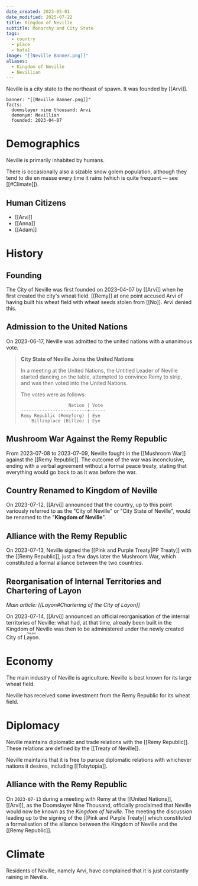 ```yaml
---
date_created: 2023-05-01
date_modified: 2025-07-22
title: Kingdom of Neville
subtitle: Monarchy and City State
tags:
  - country
  - place
  - hata1
image: "[[Neville Banner.png]]"
aliases:
  - Kingdom of Neville
  - Nevillian
---
```


Neville is a city state to the northeast of spawn. It was founded by [[Arvi]].

```infobox-nation
banner: "[[Neville Banner.png]]"
facts:
  doomslayer nine thousand: Arvi
  demonym: Nevillian
  founded: 2023-04-07
```

# Demographics

Neville is primarily inhabited by humans.

There is occasionally also a sizable snow golem population, although they tend to die en masse every time it rains (which is quite frequent — see [[#Climate]]).

## Human Citizens

- [[Arvi]]
- [[Anna]]
- [[Adam]]

# History

## Founding

The City of Neville was first founded on 2023-04-07 by [[Arvi]] when he first created the city's wheat field. [[Remy]] at one point accused Arvi of having built his wheat field with wheat seeds stolen from [[No]]. Arvi denied this.

## Admission to the United Nations

On 2023-06-17, Neville was admitted to the united nations with a unanimous vote.

> **City State of Neville Joins the United Nations**
>
> In a meeting at the United Nations, the Untitled Leader of Neville started dancing on the table, attempted to convince Remy to strip, and was then voted into the United Nations.
>
> The votes were as follows:
>
> ```
>                   Nation | Vote
> -------------------------+------
> Remy Republic (Remyforg) | Eye
>     Billzoplace (Billzo) | Eye
> ```

## Mushroom War Against the Remy Republic

From 2023-07-08 to 2023-07-09, Neville fought in the [[Mushroom War]] against the [[Remy Republic]]. The outcome of the war was inconclusive, ending with a verbal agreement without a formal peace treaty, stating that everything would go back to as it was before the war.

## Country Renamed to Kingdom of Neville

On 2023-07-12, [[Arvi]] announced that the country, up to this point variously referred to as the "City of Neville" or "City State of Neville", would be renamed to the "**Kingdom of Neville**".

## Alliance with the Remy Republic

On 2023-07-13, Neville signed the [[Pink and Purple Treaty|PP Treaty]] with the [[Remy Republic]], just a few days later the Mushroom War, which constituted a formal alliance between the two countries.

## Reorganisation of Internal Territories and Chartering of Layon

*Main article: [[Layon#Chartering of the City of Layon]]*

On 2023-07-14, [[Arvi]] announced an official reorganisation of the internal territories of Neville: what had, at that time, already been built in the Kingdom of Neville was then to be administered under the newly created City of <ruby>Layon<rt>/ˈleɪ.ɑn/</rt></ruby>.

# Economy

The main industry of Neville is agriculture. Neville is best known for its large wheat field.

Neville has received some investment from the Remy Republic for its wheat field.

# Diplomacy

Neville maintains diplomatic and trade relations with the [[Remy Republic]]. These relations are defined by the [[Treaty of Neville]].

Neville maintains that it is free to pursue diplomatic relations with whichever nations it desires, including [[Tobytopia]].

## Alliance with the Remy Republic

On `2023-07-13` during a meeting with Remy at the [[United Nations]], [[Arvi]], as the Doomslayer Nine Thousand, officially proclaimed that Neville would now be known as the *Kingdom of Neville*. The meeting the discussion leading up to the signing of the [[Pink and Purple Treaty]] which constituted a formalisation of the alliance between the Kingdom of Neville and the [[Remy Republic]].

# Climate

Residents of Neville, namely Arvi, have complained that it is just constantly raining in Neville.